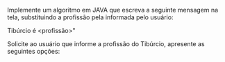 Implemente um algoritmo em JAVA que escreva a seguinte mensagem na tela,
substituindo a profissão pela informada pelo usuário:

Tibúrcio é <profissão>"


Solicite ao usuário que informe a profissão do Tibúrcio, apresente as seguintes
opções:
